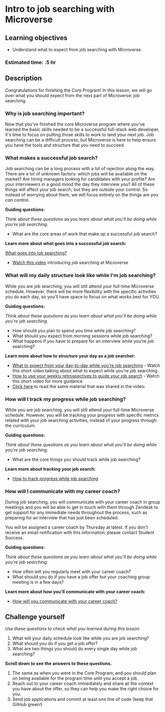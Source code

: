 # Intro to job searching with Microverse

## Learning objectives

- Understand what to expect from job searching with Microverse.

### Estimated time: .5 hr

## Description

Congratulations for finishing the Core Program! In this lesson, we will go over what you should expect from the next part of Microverse: job searching. 

### Why is job searching important?

Now that you've finished the core Microverse program where you've learned the basic skills needed to be a successful full-stack web developer, it's time to focus on putting those skills to work to land your next job. Job searching can be a difficult process, but Microverse is here to help ensure you have the tools and structure that you need to succeed. 

### What makes a successful job search?

Job searching can be a long process with a lot of rejection along the way. There are a lot of unknown factors: which jobs will be available on the market? Are hiring managers looking for candidates with your profile? Are your interviewers in a good mood the day they interview you? All of these things will affect your job search, but they are outside your control. So instead of worrying about them, we will focus entirely on the things are you *can* control.

**Guiding questions:**

*Think about these questions as you learn about what you'll be doing while you're job searching.*

- What are the core areas of work that make up a successful job search?

 **Learn more about what goes into a successful job search:**

[What goes into job searching?](https://github.com/microverseinc/curriculum-professional-skills/blob/main/job-search/what-goes-into-job-searching.md)

- [Watch this video](https://www.loom.com/share/03484f0ba4c343fabbbed9390573dc70?t=48) introducing job searching at Microverse

### What will my daily structure look like while I'm job searching?

While you are job searching, you will still attend your full-time Microverse schedule. However, there will be more flexibility with the specific activities you do each day, so you'll have space to focus on what works best for YOU. 

**Guiding questions:**

*Think about these questions as you learn about what you'll be doing while you're job searching.*

- How should you plan to spend you time while job searching?
- What should you expect from morning sessions while job searching?
- What happens if you have to prepare for an interview while you're job searching?

 **Learn more about how to structure your day as a job searcher:**

- [What to expect from your day-to-day while you're job searching](https://www.loom.com/share/9944a3868da74fa9bb56557d90814c58) - Watch this short video talking about what to expect while you're job searching
- [How to use your weekly retrospectives to guide your job search](https://www.loom.com/share/f14cc2e66fb648a2abde849d657fa644?t=0) - Watch this short video for more guidance
- [Click here](https://github.com/microverseinc/curriculum-professional-skills/blob/main/job-search/what-to-expect-from-your-daily-schedule-while-job-searching.md) to read the same material that was shared in the video.

### How will I track my progress while job searching?

While you are job searching, you will still attend your full-time Microverse schedule. However, you will be tracking your progress with specific metrics related with your job searching activities, instead of your progress through the curriculum. 

**Guiding questions:**

*Think about these questions as you learn about what you'll be doing while you're job searching.*

- What are the core things you should track while job searching?

 **Learn more about tracking your job search:**

- [How to track progress while job searching](https://github.com/microverseinc/curriculum-professional-skills/blob/main/job-search/how-to-track-progress-while-job-searching.md)

### How will I communicate with my career coach?

During job searching, you will communicate with your career coach in group meetings and you will be able to get in touch with them through Zendesk to get support for any immediate needs throughout the process, such as preparing for an interview that has just been scheduled.

You will be assigned a career coach by Thursday at latest. If you don't receive an email notification with this information, please contact Student Success.


**Guiding questions:**

*Think about these questions as you learn about what you'll be doing while you're job searching.*

- How often will you regularly meet with your career coach?
- What should you do if you have a job offer but your coaching group meeting is in a few days?

 **Learn more about how you'll communicate with your career coach:**

- [How will you communicate with your career coach?](https://github.com/microverseinc/curriculum-professional-skills/blob/main/job-search/how-will-you-communicate-with-your-career-coach.md)

## Challenge yourself

*Use these questions to check what you learned during this lesson.* 

1. What will your daily schedule look like while you are job searching?
2. What should you do if you get a job offer?
3. What are two things you should do every single day while job searching?

**Scroll down to see the answers to these questions.** 

1. The same as when you were in the Core Program, and you should plan on being available for the program time until you accept a job. 
2. Reach out to your career coach immediately and share all the context you have about the offer, so they can help you make the right choice for you. 
3. Send job applications and commit at least one line of code (keep that GitHub green!)
